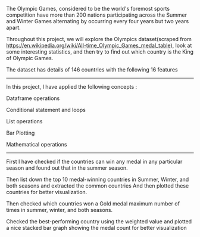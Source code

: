 The Olympic Games, considered to be the world's foremost sports competition have more than 200 nations participating across the Summer and Winter Games alternating by occurring every four years but two years apart.

Throughout this project, we will explore the Olympics dataset(scraped from https://en.wikipedia.org/wiki/All-time_Olympic_Games_medal_table), look at some interesting statistics, and then try to find out which country is the King of Olympic Games.

The dataset has details of 146 countries with the following 16 features

-----------------------------------------------------------------------------------------------------------------------------

In this project, I have applied the following concepts :

Dataframe operations

Conditional statement and loops

List operations

Bar Plotting

Mathematical operations

-----------------------------------------------------------------------------------------------------------------------------

First I have checked if the countries can win any medal in any particular season and found out that in the summer season.

Then list down the top 10 medal-winning countries in Summer, Winter, and both seasons and extracted the common countries And then plotted these countries for better visualization.

Then checked which countries won a Gold medal maximum number of times in summer, winter, and both seasons.

Checked the best-performing country using the weighted value and plotted a nice stacked bar graph showing the medal count for better visualization
